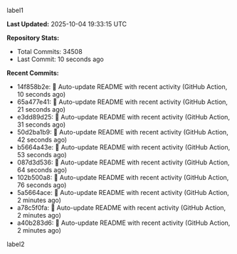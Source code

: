 
label1 
<!-- ACTIVITY_START -->
**Last Updated:** 2025-10-04 19:33:15 UTC

**Repository Stats:**
- Total Commits: 34508
- Last Commit: 10 seconds ago

**Recent Commits:**
- 14f858b2e: 🤖 Auto-update README with recent activity (GitHub Action, 10 seconds ago)
- 65a477e41: 🤖 Auto-update README with recent activity (GitHub Action, 21 seconds ago)
- e3dd89d25: 🤖 Auto-update README with recent activity (GitHub Action, 31 seconds ago)
- 50d2ba1b9: 🤖 Auto-update README with recent activity (GitHub Action, 42 seconds ago)
- b5664a43e: 🤖 Auto-update README with recent activity (GitHub Action, 53 seconds ago)
- 087d3d536: 🤖 Auto-update README with recent activity (GitHub Action, 64 seconds ago)
- 102b500a8: 🤖 Auto-update README with recent activity (GitHub Action, 76 seconds ago)
- 5a5664ace: 🤖 Auto-update README with recent activity (GitHub Action, 2 minutes ago)
- a78c5f0fa: 🤖 Auto-update README with recent activity (GitHub Action, 2 minutes ago)
- a40b283d6: 🤖 Auto-update README with recent activity (GitHub Action, 2 minutes ago)
<!-- ACTIVITY_END -->

label2
